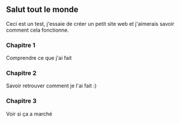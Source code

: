 ## Salut tout le monde

Ceci est un test, j'essaie de créer un petit site web et j'aimerais savoir comment cela fonctionne.
### Chapitre 1
Comprendre ce que j'ai fait 
### Chapitre 2
Savoir retrouver comment je l'ai fait :)
### Chapitre 3 
Voir si ça a marché 
